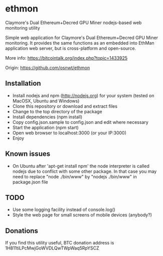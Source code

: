 # ethmon
Claymore's Dual Ethereum+Decred GPU Miner nodejs-based web monitoring utility

Simple web application for Claymore's Dual Ethereum+Decred GPU Miner monitoring. It provides the same functions as an embedded into EthMan application web server, but is cross-platform and open-source.

More info: https://bitcointalk.org/index.php?topic=1433925

Origin: https://github.com/osnwt/ethmon

## Installation
* Install nodejs and npm (http://nodejs.org) for your system (tested on MacOSX, Ubuntu and Windows)
* Clone this repository or download and extract files
* Change to the top directory of the package
* Install dependencies (npm install)
* Copy config.json.sample to config.json and edit where necessary
* Start the application (npm start)
* Open web browser to localhost:3000 (or your IP:3000)
* Enjoy

## Known issues
* On Ubuntu after 'apt-get install npm' the node interpreter is called nodejs due to conflict with some other package. In that case you may need to replace "node ./bin/www" by "nodejs ./bin/www" in package.json file

## TODO
* Use some logging facility instead of console.log()
* Style the web page for small screens of mobile devices (anybody?)

## Donations
If you find this utility useful, BTC donation address is 1H811tiLPcMwjGoWVDLQwTWpWaq5RpYSCZ

